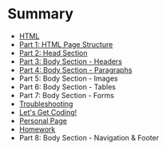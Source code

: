 # Summary

* [HTML](README.md)
* [Part 1: HTML Page Structure](project.md)
* [Part 2: Head Section](part_2_head_section.md)
* [Part 3: Body Section - Headers](part_3_body_section_headers.md)
* [Part 4: Body Section - Paragraphs](part_4_body_section_-_paragraphs.md)
* Part 5: Body Section - Images
* Part 6: Body Section - Tables
* Part 7: Body Section - Forms
* [Troubleshooting](troubleshooting.md)
* [Let's Get Coding!](coding.md)
* [Personal Page](personal_page.md)
* [Homework](homework.md)
* Part 8: Body Section - Navigation & Footer

